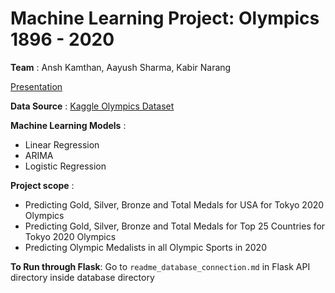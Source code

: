 # Machine Learning Project: Olympics 1896 - 2020

**Team** : Ansh Kamthan, Aayush Sharma, Kabir Narang

[Presentation](https://drive.google.com/file/d/1fLLRSHATnKIshJvXfXS-zz_2k5JL5zGe/view)


**Data Source** : [Kaggle Olympics Dataset](https://www.kaggle.com/heesoo37/120-years-of-olympic-history-athletes-and-results)

**Machine Learning Models** : 
- Linear Regression
- ARIMA
- Logistic Regression

**Project scope** :
- Predicting Gold, Silver, Bronze and Total Medals for USA for Tokyo 2020 Olympics
- Predicting Gold, Silver, Bronze and Total Medals for Top 25 Countries for Tokyo 2020 Olympics
- Predicting Olympic Medalists in all Olympic Sports in 2020


**To Run through Flask**: Go to `readme_database_connection.md` in Flask API directory inside database directory
